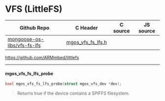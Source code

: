# VFS (LittleFS)
| Github Repo | C Header | C source  | JS source |
| ----------- | -------- | --------  | ----------------- |
| [mongoose-os-libs/vfs-fs-lfs](https://github.com/mongoose-os-libs/vfs-fs-lfs) | [mgos_vfs_fs_lfs.h](https://github.com/mongoose-os-libs/vfs-fs-lfs/tree/master/include/mgos_vfs_fs_lfs.h) | &nbsp;  | &nbsp;         |



https://github.com/ARMmbed/littlefs


 ----- 
#### mgos_vfs_fs_lfs_probe

```c
bool mgos_vfs_fs_lfs_probe(struct mgos_vfs_dev *dev);
```
>  Returns true if the device contains a SPIFFS filesystem. 
